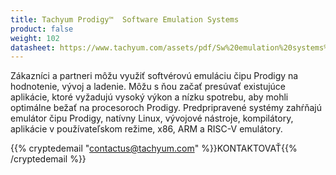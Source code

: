 ```yaml
---
title: Tachyum Prodigy™  Software Emulation Systems
product: false
weight: 102
datasheet: https://www.tachyum.com/assets/pdf/Sw%20emulation%20systems%20datasheet.pdf
---
```

Zákazníci a partneri môžu využiť softvérovú emuláciu čipu Prodigy na hodnotenie, vývoj a ladenie. Môžu s ňou začať presúvať existujúce aplikácie, ktoré vyžadujú vysoký výkon a nízku spotrebu, aby mohli optimálne bežať na procesoroch Prodigy. Predpripravené systémy zahŕňajú emulátor čipu Prodigy, natívny Linux, vývojové nástroje, kompilátory, aplikácie v používateľskom režime, x86, ARM a RISC-V emulátory.

{{% cryptedemail "contactus@tachyum.com" %}}KONTAKTOVAŤ{{% /cryptedemail %}}